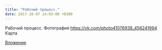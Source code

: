 ```yaml
---
title: "Рабочий процесс."
date: 2017-10-07 14:03:00 +0300
---
```


Рабочий процесс.
Фотография
<a class="vk-attach" href="https://vk.com/photo41076938_456241994">https://vk.com/photo41076938_456241994</a>
Карта

<a class="vk-attach" href="https://vk.com/photo41076938_456241994">Вложение</a>

